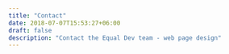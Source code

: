```yaml
---
title: "Contact"
date: 2018-07-07T15:53:27+06:00
draft: false
description: "Contact the Equal Dev team - web page design"
---
```

